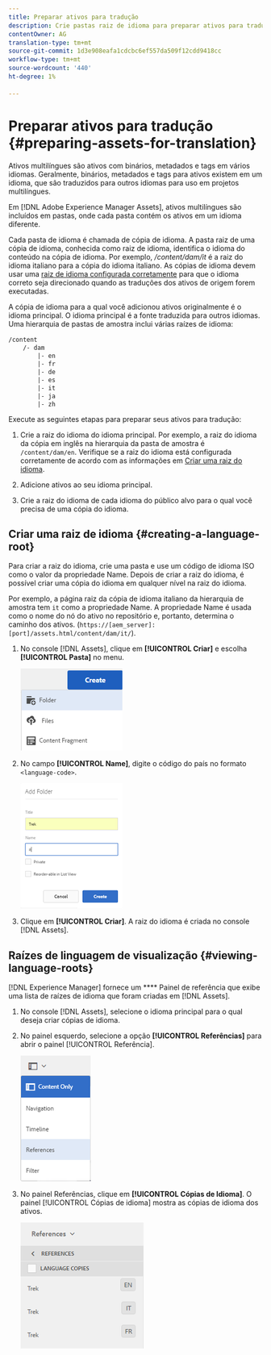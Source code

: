 ```yaml
---
title: Preparar ativos para tradução
description: Crie pastas raiz de idioma para preparar ativos para tradução para suportar ativos multilíngues.
contentOwner: AG
translation-type: tm+mt
source-git-commit: 1d3e908eafa1cdcbc6ef557da509f12cdd9418cc
workflow-type: tm+mt
source-wordcount: '440'
ht-degree: 1%

---
```



# Preparar ativos para tradução {#preparing-assets-for-translation}

Ativos multilíngues são ativos com binários, metadados e tags em vários idiomas. Geralmente, binários, metadados e tags para ativos existem em um idioma, que são traduzidos para outros idiomas para uso em projetos multilíngues.

Em [!DNL Adobe Experience Manager Assets], ativos multilíngues são incluídos em pastas, onde cada pasta contém os ativos em um idioma diferente.

Cada pasta de idioma é chamada de cópia de idioma. A pasta raiz de uma cópia de idioma, conhecida como raiz de idioma, identifica o idioma do conteúdo na cópia de idioma. Por exemplo, */content/dam/it* é a raiz do idioma italiano para a cópia do idioma italiano. As cópias de idioma devem usar uma [raiz de idioma configurada corretamente](preparing-assets-for-translation.md#creating-a-language-root) para que o idioma correto seja direcionado quando as traduções dos ativos de origem forem executadas.

A cópia de idioma para a qual você adicionou ativos originalmente é o idioma principal. O idioma principal é a fonte traduzida para outros idiomas. Uma hierarquia de pastas de amostra inclui várias raízes de idioma:

```shell
/content
    /- dam
        |- en
        |- fr
        |- de
        |- es
        |- it
        |- ja
        |- zh
```

Execute as seguintes etapas para preparar seus ativos para tradução:

1. Crie a raiz do idioma do idioma principal. Por exemplo, a raiz do idioma da cópia em inglês na hierarquia da pasta de amostra é `/content/dam/en`. Verifique se a raiz do idioma está configurada corretamente de acordo com as informações em [Criar uma raiz do idioma](preparing-assets-for-translation.md#creating-a-language-root).

1. Adicione ativos ao seu idioma principal.
1. Crie a raiz do idioma de cada idioma do público alvo para o qual você precisa de uma cópia do idioma.

## Criar uma raiz de idioma {#creating-a-language-root}

Para criar a raiz do idioma, crie uma pasta e use um código de idioma ISO como o valor da propriedade Name. Depois de criar a raiz do idioma, é possível criar uma cópia do idioma em qualquer nível na raiz do idioma.

Por exemplo, a página raiz da cópia de idioma italiano da hierarquia de amostra tem `it` como a propriedade Name. A propriedade Name é usada como o nome do nó do ativo no repositório e, portanto, determina o caminho dos ativos. (`https://[aem_server]:[port]/assets.html/content/dam/it/`).

1. No console [!DNL Assets], clique em **[!UICONTROL Criar]** e escolha **[!UICONTROL Pasta]** no menu.

   ![Criar pasta](assets/Create-folder.png)

1. No campo **[!UICONTROL Name]**, digite o código do país no formato `<language-code>`.

   ![Adicionar código de idioma na pasta](assets/Add-language-code-in-folder.png)

1. Clique em **[!UICONTROL Criar]**. A raiz do idioma é criada no console [!DNL Assets].

## Raízes de linguagem de visualização {#viewing-language-roots}

[!DNL Experience Manager] fornece um  **** Painel de referência que exibe uma lista de raízes de idioma que foram criadas em  [!DNL Assets].

1. No console [!DNL Assets], selecione o idioma principal para o qual deseja criar cópias de idioma.
1. No painel esquerdo, selecione a opção **[!UICONTROL Referências]** para abrir o painel [!UICONTROL Referência].

   ![chlimage_1-122](assets/chlimage_1-122.png)

1. No painel Referências, clique em **[!UICONTROL Cópias de Idioma]**. O painel [!UICONTROL Cópias de idioma] mostra as cópias de idioma dos ativos.

   ![cópias de idioma](assets/lang-copy2.png)
